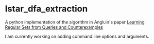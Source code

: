 # lstar_dfa_extraction
A python implementation of the algorithm in Angluin's paper [Learning Regular Sets from Queries and Counterexamples](https://people.eecs.berkeley.edu/~dawnsong/teaching/s10/papers/angluin87.pdf)

I am currently working on adding command line options and arguments.
